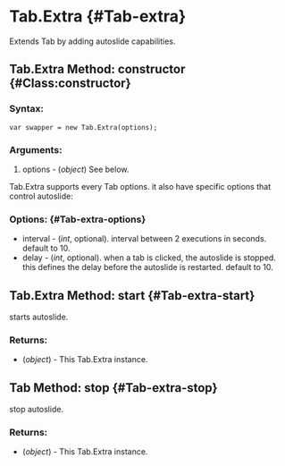 Tab.Extra {#Tab-extra}
============

Extends Tab by adding autoslide capabilities.

Tab.Extra Method: constructor {#Class:constructor}
---------------------

### Syntax:

	var swapper = new Tab.Extra(options);


### Arguments:

1. options - (*object*) See below.

Tab.Extra supports every Tab options. it also have specific options that control autoslide:

### Options: {#Tab-extra-options}

* interval - (*int*, optional). interval between 2 executions in seconds. default to 10.
* delay - (*int*, optional). when a tab is clicked, the autoslide is stopped. this defines the delay before the autoslide is restarted. default to 10.


Tab.Extra Method: start {#Tab-extra-start}
----------------------------

starts autoslide.

### Returns:

* (*object*) - This Tab.Extra instance.

Tab Method: stop {#Tab-extra-stop}
----------------------------

stop autoslide.

### Returns:

* (*object*) - This Tab.Extra instance.